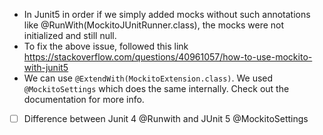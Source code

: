 - In Junit5 in order if we simply added mocks without such annotations like @RunWith(MockitoJUnitRunner.class), the mocks were not initialized and still null.
- To fix the above issue, followed this link https://stackoverflow.com/questions/40961057/how-to-use-mockito-with-junit5
- We can use `@ExtendWith(MockitoExtension.class)`. We used `@MockitoSettings` which does the same internally. Check out the documentation for more info.

- [ ] Difference between Junit 4 @Runwith and JUnit 5 @MockitoSettings
